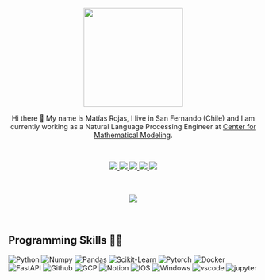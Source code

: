 
<br>



<div align="center">

<img src="https://media1.giphy.com/media/l3DRjJqCwSmrlsUZN5/giphy.gif" width="200px"/>

    

    
    
Hi there 👋 My name is Matías Rojas, I live in San Fernando (Chile) and I am currently working as a Natural Language Processing Engineer at [Center for Mathematical Modeling](https://www.cmm.uchile.cl/).




</div>

<br>

<p align="center">
    <a href="https://www.linkedin.com/in/matirojasg/">
        <img src="https://img.shields.io/badge/LinkedIn-0077B5?style=for-the-badge&logo=linkedin&logoColor=white"/>
    </a>
    <a href="https://twitter.com/matirojasga">
        <img src="https://img.shields.io/badge/Twitter-blue?style=for-the-badge&logo=twitter&logoColor=white"/>
    </a>
    <a href="mailto:matirojasga@gmail.com">
        <img src="https://img.shields.io/badge/Gmail-D14836?style=for-the-badge&logo=gmail&logoColor=white"/>
    </a>
    <a href="CV_Matias_Rojas.pdf">
        <img src="https://img.shields.io/badge/Resume-Blue?style=for-the-badge&logoColor=white"/>
    </a>
    <a href="CV_Matias_Rojas.pdf">
        <img src="https://img.shields.io/badge/Resume (in spanish)-a?style=for-the-badge&logoColor=white"/>
    </a>
</p>

<br>
<br>

<div align='center'>
<img src="https://github-readme-stats.vercel.app/api?username=matirojasg&count_private=true&show_icons=true&custom_title=Github&theme=chartreuse-dark&bg_color=0,000000,130F40&layout=compact&border_radius=8">
</div>

<br>
<br>


## Programming Skills 👨‍💻

![Python](https://img.shields.io/badge/Python-FFD43B?style=flat-square&logo=python&logoColor=blue)
![Numpy](https://img.shields.io/badge/Numpy-777BB4?style=flat-square&logo=numpy&logoColor=white])
![Pandas](https://img.shields.io/badge/Pandas-2C2D72?style=flat-square&logo=pandas&logoColor=white])
![Scikit-Learn](https://img.shields.io/badge/scikit_learn-F7931E?style=flat-square&logo=scikit-learn&logoColor=white])
![Pytorch](https://img.shields.io/badge/PyTorch-EE4C2C?style=flat-square&logo=pytorch&logoColor=white])
![Docker](https://img.shields.io/badge/Docker-2CA5E0?style=flat-square&logo=docker&logoColor=white)
![FastAPI](https://img.shields.io/badge/fastapi-109989?style=flat-square&logo=FASTAPI&logoColor=white)
![Github](https://img.shields.io/badge/GitHub-100000?style=flat-square&logo=github&logoColor=white)
![GCP](https://img.shields.io/badge/Google_Cloud-4285F4?style=flat-square&logo=google-cloud&logoColor=white)
![Notion](https://img.shields.io/badge/Notion-000000?style=flat-square&logo=notion&logoColor=white)
![IOS](https://shields.io/badge/MacOS--9cf?logo=Apple&style=social&logoColor=white)
![Windows](https://img.shields.io/badge/Windows-0078D6?style=flat-square&logo=windows&logoColor=white)
![vscode](https://img.shields.io/badge/VSCode-0078D4?style=flat-square&logo=visual%20studio%20code&logoColor=white)
![jupyter](https://img.shields.io/badge/Jupyter-F37626.svg?&style=flat-square&logo=Jupyter&logoColor=white)
